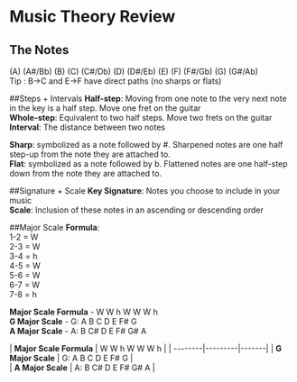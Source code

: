 # Music Theory Review

## The Notes
(A) (A\#/Bb) (B) (C) (C\#/Db) (D) (D\#/Eb) (E) (F) (F\#/Gb) (G) (G\#/Ab)  
Tip : B->C and E->F have direct paths (no sharps or flats)

##Steps + Intervals
**Half-step**: Moving from one note to the very next note in the key is a half step. Move one fret on the guitar  
**Whole-step**: Equivalent to two half steps. Move two frets on the guitar  
**Interval**: The distance between two notes  
  
**Sharp**: symbolized as a note followed by \#. Sharpened notes are one half step-up from the note they are attached to.  
**Flat**: symbolized as a note followed by b. Flattened notes are one half-step down from the note they are attached to.   

##Signature + Scale
**Key Signature**: Notes you choose to include in your music  
**Scale**: Inclusion of these notes in an ascending or descending order  

##Major Scale
**Formula**:  
1-2 = W  
2-3 = W  
3-4 = h  
4-5 = W  
5-6 = W  
6-7 = W  
7-8 = h  
  
**Major Scale Formula** -    W  W  h  W  W  W  h  
**G Major Scale**     	- G: A  B  C  D  E  F# G  
**A Major Scale**		- A: B  C# D  E  F# G# A  


| **Major Scale Formula**     | W  W  h  W  W  W  h    |
| --------|---------|-------|
| **G Major Scale**  | G: A  B  C  D  E  F# G  |  
| **A Major Scale** | A: B  C# D  E  F# G# A |  
